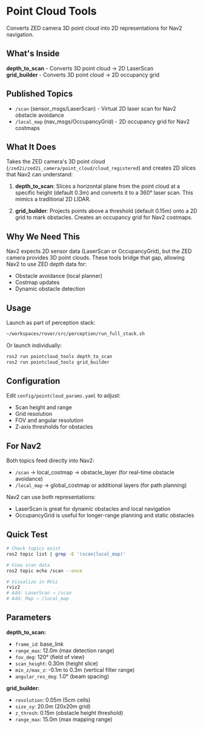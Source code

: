 # Point Cloud Tools

Converts ZED camera 3D point cloud into 2D representations for Nav2 navigation.

## What's Inside

**depth_to_scan** - Converts 3D point cloud → 2D LaserScan  
**grid_builder** - Converts 3D point cloud → 2D occupancy grid  

## Published Topics

- `/scan` (sensor_msgs/LaserScan) - Virtual 2D laser scan for Nav2 obstacle avoidance
- `/local_map` (nav_msgs/OccupancyGrid) - 2D occupancy grid for Nav2 costmaps

## What It Does

Takes the ZED camera's 3D point cloud (`/zed2i/zed2i_camera/point_cloud/cloud_registered`) and creates 2D slices that Nav2 can understand:

1. **depth_to_scan**: Slices a horizontal plane from the point cloud at a specific height (default 0.3m) and converts it to a 360° laser scan. This mimics a traditional 2D LIDAR.

2. **grid_builder**: Projects points above a threshold (default 0.15m) onto a 2D grid to mark obstacles. Creates an occupancy grid for Nav2 costmaps.

## Why We Need This

Nav2 expects 2D sensor data (LaserScan or OccupancyGrid), but the ZED camera provides 3D point clouds. These tools bridge that gap, allowing Nav2 to use ZED depth data for:
- Obstacle avoidance (local planner)
- Costmap updates
- Dynamic obstacle detection

## Usage

Launch as part of perception stack:
```bash
~/workspaces/rover/src/perception/run_full_stack.sh
```

Or launch individually:
```bash
ros2 run pointcloud_tools depth_to_scan
ros2 run pointcloud_tools grid_builder
```

## Configuration

Edit `config/pointcloud_params.yaml` to adjust:
- Scan height and range
- Grid resolution
- FOV and angular resolution
- Z-axis thresholds for obstacles

## For Nav2

Both topics feed directly into Nav2:
- `/scan` → local_costmap → obstacle_layer (for real-time obstacle avoidance)
- `/local_map` → global_costmap or additional layers (for path planning)

Nav2 can use both representations:
- LaserScan is great for dynamic obstacles and local navigation
- OccupancyGrid is useful for longer-range planning and static obstacles

## Quick Test

```bash
# Check topics exist
ros2 topic list | grep -E '(scan|local_map)'

# View scan data
ros2 topic echo /scan --once

# Visualize in RViz
rviz2
# Add: LaserScan → /scan
# Add: Map → /local_map
```

## Parameters

**depth_to_scan:**
- `frame_id`: base_link
- `range_max`: 12.0m (max detection range)
- `fov_deg`: 120° (field of view)
- `scan_height`: 0.30m (height slice)
- `min_z/max_z`: -0.1m to 0.3m (vertical filter range)
- `angular_res_deg`: 1.0° (beam spacing)

**grid_builder:**
- `resolution`: 0.05m (5cm cells)
- `size_xy`: 20.0m (20x20m grid)
- `z_thresh`: 0.15m (obstacle height threshold)
- `range_max`: 15.0m (max mapping range)

